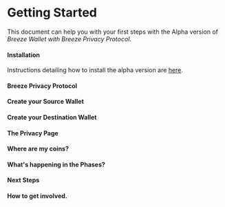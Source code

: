 # Getting Started

This document can help you with your first steps with the Alpha version of *Breeze Wallet with Breeze Privacy Protocol*.

#### Installation

Instructions detailing how to install the alpha version are [here](https://github.com/BreezeHub/Breeze/blob/tumblebit-alpha/Breeze.Documentation/alpha/release.md).

#### Breeze Privacy Protocol

#### Create your Source Wallet

#### Create your Destination Wallet

#### The Privacy Page

#### Where are my coins?

#### What's happening in the Phases?

#### Next Steps

#### How to get involved.





